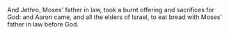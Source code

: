 And Jethro, Moses' father in law, took a burnt offering and sacrifices for God: and Aaron came, and all the elders of Israel, to eat bread with Moses' father in law before God.
